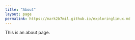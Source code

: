 ```yaml
---
title: "About"
layout: page
permalink: https://mark2b7mil.github.io/exploringlinux.md
---
```


This is an about page.
